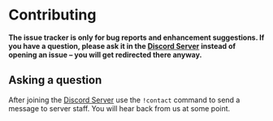 # Contributing

**The issue tracker is only for bug reports and enhancement suggestions. If you have a question, please ask it in the [Discord Server](https://discord.gg/nerdcubed) instead of opening an issue – you will get redirected there anyway.**

## Asking a question
After joining the [Discord Server](https://discord.gg/nerdcubed) use the `!contact` command to send a message to server staff. You will hear back from us at some point.
